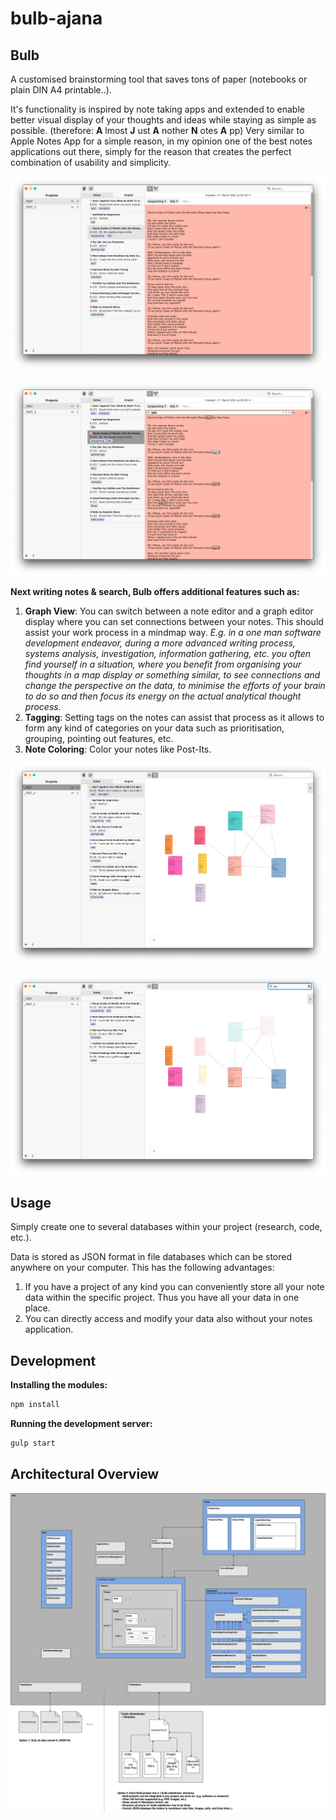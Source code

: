 # bulb-ajana
## Bulb 
A customised brainstorming tool that saves tons of paper (notebooks or plain DIN A4 printable..).

It's functionality is inspired by note taking apps and extended to enable better visual display of your thoughts and ideas while staying as simple as possible. (therefore: __A__ lmost __J__ ust __A__ nother __N__ otes __A__ pp)
Very similar to Apple Notes App for a simple reason, in my opinion one of the best notes applications out there, simply for the reason that creates the perfect combination of usability and simplicity.

![Note Editor](/images/bulb_note_editor_2.png)

![Note Editor Local Search](/images/bulb_note_editor_local_search.png)

__Next writing notes & search, Bulb offers additional features such as:__
1. __Graph View__: You can switch between a note editor and a graph editor display where you can set connections between your notes. This should assist your work process in a mindmap way. _E.g. in a one man software development endeavor, during a more advanced writing process, systems analysis, investigation, information gathering, etc. you often find yourself in a situation, where you benefit from organising your thoughts in a map display or something similar, to see connections and change the perspective on the data, to minimise the efforts of your brain to do so and then focus its energy on the actual analytical thought process._
2. __Tagging__: Setting tags on the notes can assist that process as it allows to form any kind of categories on your data such as prioritisation, grouping, pointing out features, etc.
3. __Note Coloring__: Color your notes like Post-Its.

![Graph Editor](/images/bulb_graph_editor.png)

![Graph Global Search](/images/bulb_graph_editor_global_search.png)

## Usage
Simply create one to several databases within your project (research, code, etc.).

Data is stored as JSON format in file databases which can be stored anywhere on your computer. 
This has the following advantages: 
1. If you have a project of any kind you can conveniently store all your note data within the specific project. Thus you have all your data in one place. 
2. You can directly access and modify your data also without your notes application.

## Development

__Installing the modules:__
```bash 
npm install 
```
__Running the development server:__
```bash
gulp start
```

## Architectural Overview
![App Architecture](/images/app_architecture.png)






